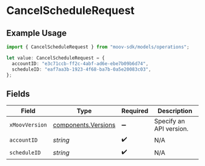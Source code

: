 # CancelScheduleRequest

## Example Usage

```typescript
import { CancelScheduleRequest } from "moov-sdk/models/operations";

let value: CancelScheduleRequest = {
  accountID: "e3c71ccb-ff2c-4abf-ad6e-ebe7b09b6d74",
  scheduleID: "eaf7aa3b-1923-4f68-ba7b-0a5e20083c03",
};
```

## Fields

| Field                                                      | Type                                                       | Required                                                   | Description                                                |
| ---------------------------------------------------------- | ---------------------------------------------------------- | ---------------------------------------------------------- | ---------------------------------------------------------- |
| `xMoovVersion`                                             | [components.Versions](../../models/components/versions.md) | :heavy_minus_sign:                                         | Specify an API version.                                    |
| `accountID`                                                | *string*                                                   | :heavy_check_mark:                                         | N/A                                                        |
| `scheduleID`                                               | *string*                                                   | :heavy_check_mark:                                         | N/A                                                        |
